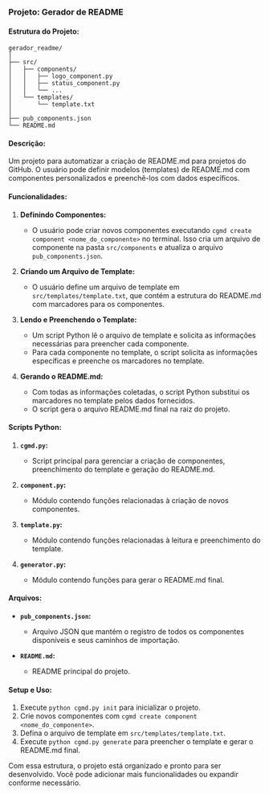 ### Projeto: Gerador de README

#### Estrutura do Projeto:
```
gerador_readme/
│
├── src/
│   ├── components/
│   │   ├── logo_component.py
│   │   ├── status_component.py
│   │   └── ...
│   └── templates/
│       └── template.txt
│
├── pub_components.json
└── README.md
```

#### Descrição:
Um projeto para automatizar a criação de README.md para projetos do GitHub. O usuário pode definir modelos (templates) de README.md com componentes personalizados e preenchê-los com dados específicos.

#### Funcionalidades:
1. **Definindo Componentes:**
   - O usuário pode criar novos componentes executando `cgmd create component <nome_do_componente>` no terminal. Isso cria um arquivo de componente na pasta `src/components` e atualiza o arquivo `pub_components.json`.

2. **Criando um Arquivo de Template:**
   - O usuário define um arquivo de template em `src/templates/template.txt`, que contém a estrutura do README.md com marcadores para os componentes.

3. **Lendo e Preenchendo o Template:**
   - Um script Python lê o arquivo de template e solicita as informações necessárias para preencher cada componente.
   - Para cada componente no template, o script solicita as informações específicas e preenche os marcadores no template.

4. **Gerando o README.md:**
   - Com todas as informações coletadas, o script Python substitui os marcadores no template pelos dados fornecidos.
   - O script gera o arquivo README.md final na raiz do projeto.

#### Scripts Python:
1. **`cgmd.py`:**
   - Script principal para gerenciar a criação de componentes, preenchimento do template e geração do README.md.

2. **`component.py`:**
   - Módulo contendo funções relacionadas à criação de novos componentes.

3. **`template.py`:**
   - Módulo contendo funções relacionadas à leitura e preenchimento do template.

4. **`generator.py`:**
   - Módulo contendo funções para gerar o README.md final.

#### Arquivos:
- **`pub_components.json`:**
   - Arquivo JSON que mantém o registro de todos os componentes disponíveis e seus caminhos de importação.

- **`README.md`:**
   - README principal do projeto.

#### Setup e Uso:
1. Execute `python cgmd.py init` para inicializar o projeto.
2. Crie novos componentes com `cgmd create component <nome_do_componente>`.
3. Defina o arquivo de template em `src/templates/template.txt`.
4. Execute `python cgmd.py generate` para preencher o template e gerar o README.md final.

Com essa estrutura, o projeto está organizado e pronto para ser desenvolvido. Você pode adicionar mais funcionalidades ou expandir conforme necessário.